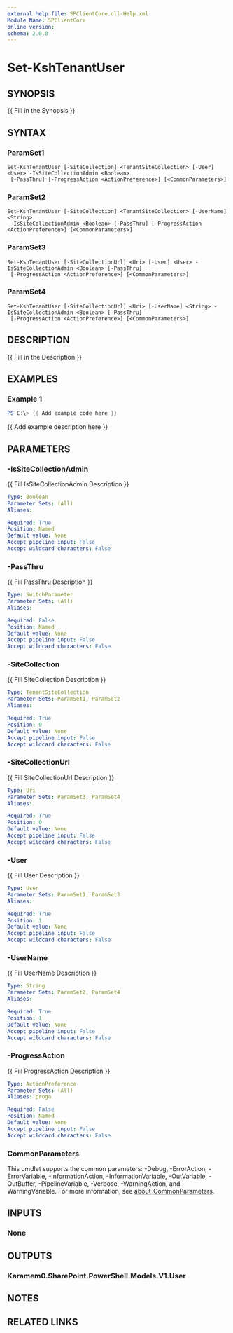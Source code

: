 ```yaml
---
external help file: SPClientCore.dll-Help.xml
Module Name: SPClientCore
online version:
schema: 2.0.0
---
```


# Set-KshTenantUser

## SYNOPSIS
{{ Fill in the Synopsis }}

## SYNTAX

### ParamSet1
```
Set-KshTenantUser [-SiteCollection] <TenantSiteCollection> [-User] <User> -IsSiteCollectionAdmin <Boolean>
 [-PassThru] [-ProgressAction <ActionPreference>] [<CommonParameters>]
```

### ParamSet2
```
Set-KshTenantUser [-SiteCollection] <TenantSiteCollection> [-UserName] <String>
 -IsSiteCollectionAdmin <Boolean> [-PassThru] [-ProgressAction <ActionPreference>] [<CommonParameters>]
```

### ParamSet3
```
Set-KshTenantUser [-SiteCollectionUrl] <Uri> [-User] <User> -IsSiteCollectionAdmin <Boolean> [-PassThru]
 [-ProgressAction <ActionPreference>] [<CommonParameters>]
```

### ParamSet4
```
Set-KshTenantUser [-SiteCollectionUrl] <Uri> [-UserName] <String> -IsSiteCollectionAdmin <Boolean> [-PassThru]
 [-ProgressAction <ActionPreference>] [<CommonParameters>]
```

## DESCRIPTION
{{ Fill in the Description }}

## EXAMPLES

### Example 1
```powershell
PS C:\> {{ Add example code here }}
```

{{ Add example description here }}

## PARAMETERS

### -IsSiteCollectionAdmin
{{ Fill IsSiteCollectionAdmin Description }}

```yaml
Type: Boolean
Parameter Sets: (All)
Aliases:

Required: True
Position: Named
Default value: None
Accept pipeline input: False
Accept wildcard characters: False
```

### -PassThru
{{ Fill PassThru Description }}

```yaml
Type: SwitchParameter
Parameter Sets: (All)
Aliases:

Required: False
Position: Named
Default value: None
Accept pipeline input: False
Accept wildcard characters: False
```

### -SiteCollection
{{ Fill SiteCollection Description }}

```yaml
Type: TenantSiteCollection
Parameter Sets: ParamSet1, ParamSet2
Aliases:

Required: True
Position: 0
Default value: None
Accept pipeline input: False
Accept wildcard characters: False
```

### -SiteCollectionUrl
{{ Fill SiteCollectionUrl Description }}

```yaml
Type: Uri
Parameter Sets: ParamSet3, ParamSet4
Aliases:

Required: True
Position: 0
Default value: None
Accept pipeline input: False
Accept wildcard characters: False
```

### -User
{{ Fill User Description }}

```yaml
Type: User
Parameter Sets: ParamSet1, ParamSet3
Aliases:

Required: True
Position: 1
Default value: None
Accept pipeline input: False
Accept wildcard characters: False
```

### -UserName
{{ Fill UserName Description }}

```yaml
Type: String
Parameter Sets: ParamSet2, ParamSet4
Aliases:

Required: True
Position: 1
Default value: None
Accept pipeline input: False
Accept wildcard characters: False
```

### -ProgressAction
{{ Fill ProgressAction Description }}

```yaml
Type: ActionPreference
Parameter Sets: (All)
Aliases: proga

Required: False
Position: Named
Default value: None
Accept pipeline input: False
Accept wildcard characters: False
```

### CommonParameters
This cmdlet supports the common parameters: -Debug, -ErrorAction, -ErrorVariable, -InformationAction, -InformationVariable, -OutVariable, -OutBuffer, -PipelineVariable, -Verbose, -WarningAction, and -WarningVariable. For more information, see [about_CommonParameters](http://go.microsoft.com/fwlink/?LinkID=113216).

## INPUTS

### None
## OUTPUTS

### Karamem0.SharePoint.PowerShell.Models.V1.User
## NOTES

## RELATED LINKS

